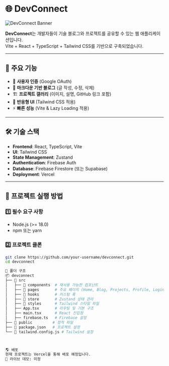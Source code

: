 # 🌐 DevConnect
![DevConnect Banner](https://your-image-url.com/banner.png)  

**DevConnect**는 개발자들이 기술 블로그와 프로젝트를 공유할 수 있는 웹 애플리케이션입니다.  
Vite + React + TypeScript + Tailwind CSS를 기반으로 구축되었습니다.

---

## 📌 주요 기능
- 🔹 **사용자 인증** (Google OAuth)
- 📝 **마크다운 기반 블로그** (글 작성, 수정, 삭제)
- 🏗️ **프로젝트 갤러리** (이미지, 설명, GitHub 링크 포함)
- 🎨 **반응형 UI** (Tailwind CSS 적용)
- ⚡ **빠른 성능** (Vite & Lazy Loading 적용)

---

## 🛠️ 기술 스택
- **Frontend**: React, TypeScript, Vite
- **UI**: Tailwind CSS
- **State Management**: Zustand
- **Authentication**: Firebase Auth
- **Database**: Firebase Firestore (또는 Supabase)
- **Deployment**: Vercel

---

## 🚀 프로젝트 실행 방법

### 1️⃣ 필수 요구 사항
- Node.js (>= 18.0)
- npm 또는 yarn

### 2️⃣ 프로젝트 클론
```sh
git clone https://github.com/your-username/devconnect.git
cd devconnect

📂 폴더 구조
📦 devconnect
├── 📂 src
│   ├── 📂 components  # 재사용 가능한 컴포넌트
│   ├── 📂 pages       # 주요 페이지 (Home, Blog, Projects, Profile, Login)
│   ├── 📂 hooks       # 커스텀 훅
│   ├── 📂 store       # Zustand 상태 관리
│   ├── 📂 styles      # Tailwind 스타일 파일
│   ├── App.tsx       # 라우팅 및 기본 구조
│   ├── main.tsx      # React 진입점
│   ├── firebase.ts   # Firebase 설정
├── 📂 public         # 정적 파일
├── 📜 package.json   # 프로젝트 설정
└── 📜 tailwind.config.js # Tailwind 설정



🌎 배포
현재 프로젝트는 Vercel을 통해 배포 예정입니다.
🔗 라이브 데모: 미정

